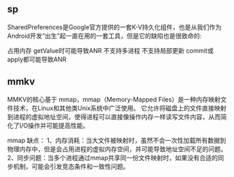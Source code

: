 ## sp
SharedPreferences是Google官方提供的一套K-V持久化组件，也是从我们作为Android开发“出生”起一直在用的一套工具，但是它的缺陷也是很致命的:

占用内存
getValue时可能导致ANR
不支持多进程
不支持局部更新
commit或apply都可能导致ANR

## mmkv
MMKV的核心基于 mmap，mmap（Memory-Mapped Files）是一种内存映射文件技术，在Linux和其他类Unix系统中广泛使用。
它允许将磁盘上的文件直接映射到进程的虚拟地址空间，使得进程可以直接像操作内存一样读写文件内容，从而简化了I/O操作并可能提高性能。

mmap 缺点：
1、内存消耗：当大文件被映射时，虽然不会一次性加载所有数据到物理内存中，但是会占用进程的虚拟内存空间，并可能导致地址空间不足的问题。
2、同步问题：当多个进程通过mmap共享同一份文件映射时，如果没有合适的同步机制，可能会引发竞态条件和一致性问题。